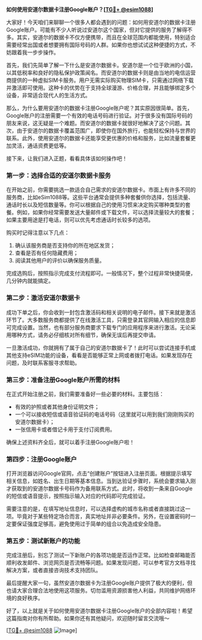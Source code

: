 **如何使用安道尔数据卡注册Google账户？[[TG💪+ @esim1088](https://t.me/s/esim1088)]**

大家好！今天咱们来聊聊一个很多人都会遇到的问题：如何用安道尔的数据卡注册Google账户。可能有不少人听说过安道尔这个国家，但对它提供的服务了解得不多。其实，安道尔的数据卡不仅方便携带，而且在全球范围内都能使用，特别适合需要经常出国或者想要拥有国际号码的人群。如果你也想试试这种便捷的方式，不妨跟着我一步步操作。

首先，我们先简单了解一下什么是安道尔数据卡。安道尔是一个位于欧洲的小国，以其低税率和良好的隐私保护政策闻名。而安道尔的数据卡则是由当地的电信运营商提供的一种虚拟SIM卡服务。用户无需实际购买物理SIM卡，只需通过网络下载并激活即可使用。这种卡的优势在于支持全球漫游、价格合理，并且能够绑定多个设备，非常适合现代人的生活方式。

那么，为什么要用安道尔的数据卡注册Google账户呢？其实原因很简单。首先，Google账户的注册需要一个有效的电话号码进行验证。对于很多没有国际号码的朋友来说，这无疑是一个难题。而安道尔的数据卡就很好地解决了这个问题。其次，由于安道尔的数据卡覆盖范围广，即使你在国外旅行，也能轻松保持与世界的联系。此外，使用安道尔的数据卡还能享受更优惠的价格和服务，比如流量套餐更加灵活，通话资费更低等。

接下来，让我们进入正题，看看具体该如何操作吧！

### 第一步：选择合适的安道尔数据卡服务

在开始之前，你需要挑选一款适合自己需求的安道尔数据卡。市面上有许多不同的服务商，比如eSim1088等。这些平台通常会提供多种套餐供你选择，包括流量、通话时长以及短信数量等。你可以根据自己的使用习惯来决定购买哪种类型的套餐。例如，如果你经常需要发送大量邮件或下载文件，可以选择流量较大的套餐；如果主要用途是打电话，则可以优先考虑通话时长较多的选项。

购买时记得注意以下几点：
1. 确认该服务商是否支持你的所在地区发货；
2. 查看是否有任何隐藏费用；
3. 阅读其他用户的评价以确保服务质量。

完成选购后，按照指示完成支付流程即可。一般情况下，整个过程非常快捷简便，几分钟内就能搞定。

### 第二步：激活安道尔数据卡

成功下单之后，你会收到一封包含激活码和相关说明的电子邮件。接下来就是激活环节了。大多数服务商都提供了在线激活工具，只需登录其官网输入相应的信息即可完成设置。当然，也有部分服务商要求下载专门的应用程序来进行激活。无论采用哪种方式，请务必仔细核对所有细节，确保无误后再提交申请。

一旦激活成功，你就拥有了属于自己的安道尔数据卡了！此时可以尝试连接手机或其他支持eSIM功能的设备，看看是否能够正常上网或者拨打电话。如果发现存在问题，及时联系客服寻求帮助。

### 第三步：准备注册Google账户所需的材料

在正式开始注册之前，我们需要准备好一些必要的材料。主要包括：
- 有效的护照或者其他身份证明文件；
- 一个可以接收短信或语音验证码的电话号码（这里就可以用到我们刚刚购买的安道尔数据卡）；
- 一张信用卡或者借记卡用于支付订阅费用。

确保上述资料齐全后，就可以着手注册Google账户啦！

### 第四步：注册Google账户

打开浏览器访问Google官网，点击“创建账户”按钮进入注册页面。根据提示填写相关信息，如姓名、出生日期等基本信息。当到达验证步骤时，系统会要求输入刚才获取到的安道尔数据卡号码作为备用联系方式。此时，将收到一条来自Google的短信或语音提示，按照指示输入对应的代码即可完成验证。

需要注意的是，在填写地址信息时，可以选择虚构的城市名称或者直接跳过这一项。毕竟对于某些特定场合而言，真实地址并非必要条件。另外，在设置密码时一定要保证强度足够高，避免使用过于简单的组合以免造成安全隐患。

### 第五步：测试新账户的功能

完成注册后，别忘了测试一下新账户的各项功能是否运作正常。比如检查邮箱能否顺利收发邮件、浏览网页是否流畅等问题。如果发现问题，可以参考官方文档寻找解决方案，或者直接咨询技术支持团队。

最后提醒大家一句，虽然安道尔数据卡为注册Google账户提供了极大的便利，但也请大家合理合法地使用这项服务。切勿滥用资源损害他人利益，共同维护网络环境的良好秩序。

好了，以上就是关于如何使用安道尔数据卡注册Google账户的全部内容啦！希望这篇指南对你有所帮助。如果你还有其他疑问，欢迎随时留言交流哦～

[[TG💪+ @esim1088](https://t.me/s/esim1088) ![Image](https://i.postimg.cc/4NQfJmqS/Snipaste-2025-05-13-00-14-12.png)]